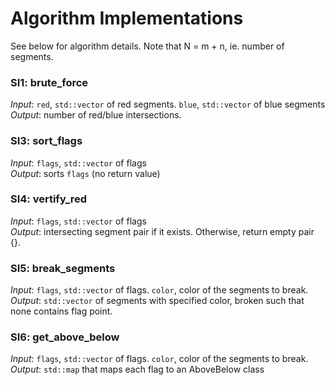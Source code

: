 # Algorithm Implementations
See below for algorithm details. Note that N = m + n, ie. number of segments. 

### SI1: brute_force 
*Input*: `red`, `std::vector` of red segments. `blue`, `std::vector` of blue segments  
*Output*: number of red/blue intersections.  

### SI3: sort_flags 
*Input*: `flags`, `std::vector` of flags    
*Output*: sorts `flags` (no return value)   

### SI4: vertify_red 
*Input*: `flags`, `std::vector` of flags  
*Output*: intersecting segment pair if it exists. Otherwise, return empty pair {}.   

### SI5: break_segments
*Input*: `flags`, `std::vector` of flags. `color`, color of the segments to break.  
*Output*: `std::vector` of segments with specified color, broken such that none contains flag point.    

### SI6: get_above_below
*Input*: `flags`, `std::vector` of flags. `color`, color of the segments to break.  
*Output*: `std::map` that maps each flag to an AboveBelow class   

